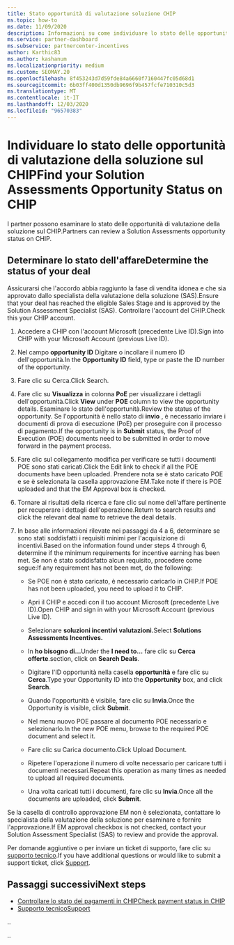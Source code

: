 ```yaml
---
title: Stato opportunità di valutazione soluzione CHIP
ms.topic: how-to
ms.date: 11/09/2020
description: Informazioni su come individuare lo stato delle opportunità di valutazione della soluzione nella piattaforma Channel incentives Platform (CHIP).
ms.service: partner-dashboard
ms.subservice: partnercenter-incentives
author: Karthic83
ms.author: kashanum
ms.localizationpriority: medium
ms.custom: SEOMAY.20
ms.openlocfilehash: 8f453243d7d59fde84a6660f7160447fc05d68d1
ms.sourcegitcommit: 6b03ff400d1350db9696f9b457fcfe710310c5d3
ms.translationtype: MT
ms.contentlocale: it-IT
ms.lasthandoff: 12/03/2020
ms.locfileid: "96570383"
---
```

# <a name="find-your-solution-assessments-opportunity-status-on-chip"></a><span data-ttu-id="fa6fb-103">Individuare lo stato delle opportunità di valutazione della soluzione sul CHIP</span><span class="sxs-lookup"><span data-stu-id="fa6fb-103">Find your Solution Assessments Opportunity Status on CHIP</span></span>

<span data-ttu-id="fa6fb-104">I partner possono esaminare lo stato delle opportunità di valutazione della soluzione sul CHIP.</span><span class="sxs-lookup"><span data-stu-id="fa6fb-104">Partners can review a Solution Assessments opportunity status on CHIP.</span></span>

## <a name="determine-the-status-of-your-deal"></a><span data-ttu-id="fa6fb-105">Determinare lo stato dell'affare</span><span class="sxs-lookup"><span data-stu-id="fa6fb-105">Determine the status of your deal</span></span>

<span data-ttu-id="fa6fb-106">Assicurarsi che l'accordo abbia raggiunto la fase di vendita idonea e che sia approvato dallo specialista della valutazione della soluzione (SAS).</span><span class="sxs-lookup"><span data-stu-id="fa6fb-106">Ensure that your deal has reached the eligible Sales Stage and is approved by the Solution Assessment Specialist (SAS).</span></span> <span data-ttu-id="fa6fb-107">Controllare l'account del CHIP.</span><span class="sxs-lookup"><span data-stu-id="fa6fb-107">Check this your CHIP account.</span></span>

1. <span data-ttu-id="fa6fb-108">Accedere a CHIP con l'account Microsoft (precedente Live ID).</span><span class="sxs-lookup"><span data-stu-id="fa6fb-108">Sign into CHIP with your Microsoft Account (previous Live ID).</span></span>
1. <span data-ttu-id="fa6fb-109">Nel campo **opportunity ID** Digitare o incollare il numero ID dell'opportunità.</span><span class="sxs-lookup"><span data-stu-id="fa6fb-109">In the **Opportunity ID** field, type or paste the ID number of the opportunity.</span></span>
3. <span data-ttu-id="fa6fb-110">Fare clic su Cerca.</span><span class="sxs-lookup"><span data-stu-id="fa6fb-110">Click Search.</span></span>

1. <span data-ttu-id="fa6fb-111">Fare clic su **Visualizza** in colonna **PoE** per visualizzare i dettagli dell'opportunità.</span><span class="sxs-lookup"><span data-stu-id="fa6fb-111">Click **View** under **POE** column to view the opportunity details.</span></span> <span data-ttu-id="fa6fb-112">Esaminare lo stato dell'opportunità.</span><span class="sxs-lookup"><span data-stu-id="fa6fb-112">Review the status of the opportunity.</span></span> <span data-ttu-id="fa6fb-113">Se l'opportunità è nello stato di **invio** , è necessario inviare i documenti di prova di esecuzione (PoE) per proseguire con il processo di pagamento.</span><span class="sxs-lookup"><span data-stu-id="fa6fb-113">If the opportunity is in **Submit** status, the Proof of Execution (POE) documents need to be submitted in order to move forward in the payment process.</span></span>
 
1. <span data-ttu-id="fa6fb-114">Fare clic sul collegamento modifica per verificare se tutti i documenti POE sono stati caricati.</span><span class="sxs-lookup"><span data-stu-id="fa6fb-114">Click the Edit link to check if all the POE documents have been uploaded.</span></span> <span data-ttu-id="fa6fb-115">Prendere nota se è stato caricato POE e se è selezionata la casella approvazione EM.</span><span class="sxs-lookup"><span data-stu-id="fa6fb-115">Take note if there is POE uploaded and that the EM Approval box is checked.</span></span>
 
1. <span data-ttu-id="fa6fb-116">Tornare ai risultati della ricerca e fare clic sul nome dell'affare pertinente per recuperare i dettagli dell'operazione.</span><span class="sxs-lookup"><span data-stu-id="fa6fb-116">Return to search results and click the relevant deal name to retrieve the deal details.</span></span> 

1. <span data-ttu-id="fa6fb-117">In base alle informazioni rilevate nei passaggi da 4 a 6, determinare se sono stati soddisfatti i requisiti minimi per l'acquisizione di incentivi.</span><span class="sxs-lookup"><span data-stu-id="fa6fb-117">Based on the information found under steps 4 through 6, determine if the minimum requirements for incentive earning has been met.</span></span> <span data-ttu-id="fa6fb-118">Se non è stato soddisfatto alcun requisito, procedere come segue:</span><span class="sxs-lookup"><span data-stu-id="fa6fb-118">If any requirement has not been met, do the following:</span></span>
 
     - <span data-ttu-id="fa6fb-119">Se POE non è stato caricato, è necessario caricarlo in CHIP.</span><span class="sxs-lookup"><span data-stu-id="fa6fb-119">If POE has not been uploaded, you need to upload it to CHIP.</span></span>
 
     - <span data-ttu-id="fa6fb-120">Apri il CHIP e accedi con il tuo account Microsoft (precedente Live ID).</span><span class="sxs-lookup"><span data-stu-id="fa6fb-120">Open CHIP and sign in with your Microsoft Account (previous Live ID).</span></span>
 
     - <span data-ttu-id="fa6fb-121">Selezionare **soluzioni incentivi valutazioni.**</span><span class="sxs-lookup"><span data-stu-id="fa6fb-121">Select **Solutions Assessments Incentives.**</span></span>

     - <span data-ttu-id="fa6fb-122">In **ho bisogno di...**</span><span class="sxs-lookup"><span data-stu-id="fa6fb-122">Under the **I need to…**</span></span> <span data-ttu-id="fa6fb-123">fare clic su **Cerca offerte**.</span><span class="sxs-lookup"><span data-stu-id="fa6fb-123">section, click on **Search Deals**.</span></span>

     - <span data-ttu-id="fa6fb-124">Digitare l'ID opportunità nella casella **opportunità** e fare clic su **Cerca**.</span><span class="sxs-lookup"><span data-stu-id="fa6fb-124">Type your Opportunity ID into the **Opportunity** box, and click **Search**.</span></span>

     - <span data-ttu-id="fa6fb-125">Quando l'opportunità è visibile, fare clic su **Invia**.</span><span class="sxs-lookup"><span data-stu-id="fa6fb-125">Once the Opportunity is visible, click **Submit**.</span></span>
  
     - <span data-ttu-id="fa6fb-126">Nel menu nuovo POE passare al documento POE necessario e selezionarlo.</span><span class="sxs-lookup"><span data-stu-id="fa6fb-126">In the new POE menu, browse to the required POE document and select it.</span></span>

     - <span data-ttu-id="fa6fb-127">Fare clic su Carica documento.</span><span class="sxs-lookup"><span data-stu-id="fa6fb-127">Click Upload Document.</span></span>

     - <span data-ttu-id="fa6fb-128">Ripetere l'operazione il numero di volte necessario per caricare tutti i documenti necessari.</span><span class="sxs-lookup"><span data-stu-id="fa6fb-128">Repeat this operation as many times as needed to upload all required documents.</span></span>

     - <span data-ttu-id="fa6fb-129">Una volta caricati tutti i documenti, fare clic su **Invia**.</span><span class="sxs-lookup"><span data-stu-id="fa6fb-129">Once all the documents are uploaded, click **Submit**.</span></span>

<span data-ttu-id="fa6fb-130">Se la casella di controllo approvazione EM non è selezionata, contattare lo specialista della valutazione della soluzione per esaminare e fornire l'approvazione.</span><span class="sxs-lookup"><span data-stu-id="fa6fb-130">If EM approval checkbox is not checked, contact your Solution Assessment Specialist (SAS) to review and provide the approval.</span></span>
 
<span data-ttu-id="fa6fb-131">Per domande aggiuntive o per inviare un ticket di supporto, fare clic su [supporto tecnico](report-problems-with-partner-center.md).</span><span class="sxs-lookup"><span data-stu-id="fa6fb-131">If you have additional questions or would like to submit a support ticket, click [Support](report-problems-with-partner-center.md).</span></span>

## <a name="next-steps"></a><span data-ttu-id="fa6fb-132">Passaggi successivi</span><span class="sxs-lookup"><span data-stu-id="fa6fb-132">Next steps</span></span>

- [<span data-ttu-id="fa6fb-133">Controllare lo stato dei pagamenti in CHIP</span><span class="sxs-lookup"><span data-stu-id="fa6fb-133">Check payment status in CHIP</span></span>](chip-payment-status.md)
- [<span data-ttu-id="fa6fb-134">Supporto tecnico</span><span class="sxs-lookup"><span data-stu-id="fa6fb-134">Support</span></span>](report-problems-with-partner-center.md)

<span data-ttu-id="fa6fb-135">.</span><span class="sxs-lookup"><span data-stu-id="fa6fb-135">.</span></span>




<span data-ttu-id="fa6fb-136">.</span><span class="sxs-lookup"><span data-stu-id="fa6fb-136">.</span></span>





